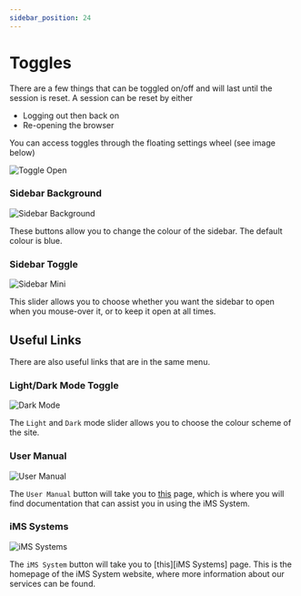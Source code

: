 ```yaml
---
sidebar_position: 24
---
```


# Toggles

There are a few things that can be toggled on/off and will last until the session is reset. A session can be reset by either
+ Logging out then back on
+ Re-opening the browser

You can access toggles through the floating settings wheel (see image below)

<img src="/img/DocImg/General Information/Toggles/Toggle_Open.png" alt="Toggle Open" class="center"/>

### Sidebar Background

<img src="/img/DocImg/General Information/Toggles/Sidebar_Background.png" alt="Sidebar Background" class="center"/>

These buttons allow you to change the colour of the sidebar. The default colour is blue.

### Sidebar Toggle

<img src="/img/DocImg/General Information/Toggles/Sidebar_Mini.png" alt="Sidebar Mini" class="center"/>

This slider allows you to choose whether you want the sidebar to open when you mouse-over it, or to keep it open at all times.

## Useful Links

There are also useful links that are in the same menu.

### Light/Dark Mode Toggle

<img src="/img/DocImg/General Information/Toggles/Dark_Mode.png" alt="Dark Mode" class="center"/>

The `Light` and `Dark` mode slider allows you to choose the colour scheme of the site.

### User Manual

<img src="/img/DocImg/General Information/Toggles/User_Manual.png" alt="User Manual" class="center"/>

The `User Manual` button will take you to [this][User Manual] page, which is where you will find documentation that can assist you in using the iMS System.

### iMS Systems

<img src="/img/DocImg/General Information/Toggles/iMS_Systems.png" alt="iMS Systems" class="center"/>

The `iMS System` button will take you to [this][iMS Systems] page. This is the homepage of the iMS System website, where more information about our services can be found.

[User Manual]: https://docs.imssystems.tech/ "Documentation Website"
[iMS System]: https://imssystems.tech/ "IMS Systems Homepage"